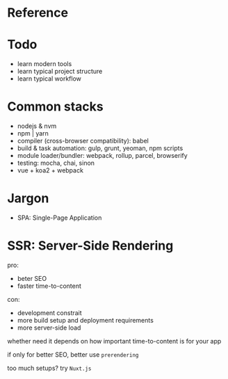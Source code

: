 # Reference

# Todo
- learn modern tools
- learn typical project structure
- learn typical workflow


# Common stacks
- nodejs & nvm
- npm | yarn
- compiler (cross-browser compatibility): babel
- build & task automation: gulp, grunt, yeoman, npm scripts
- module loader/bundler: webpack, rollup, parcel, browserify
- testing: mocha, chai, sinon
- vue + koa2 + webpack

# Jargon
- SPA: Single-Page Application

# SSR: Server-Side Rendering

pro:
- beter SEO
- faster time-to-content

con:
- development constrait
- more build setup and deployment requirements
- more server-side load

whether need it depends on how important time-to-content is for your app

if only for better SEO, better use `prerendering`

too much setups? try `Nuxt.js`
